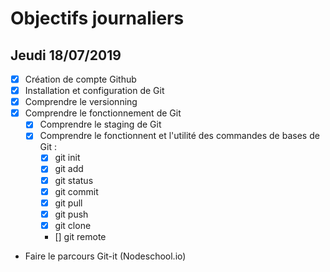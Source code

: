 # Objectifs journaliers

## Jeudi 18/07/2019


* [x] Création de compte Github
* [x] Installation et configuration de Git
* [x] Comprendre le versionning
* [x] Comprendre le fonctionnement de Git
  * [x] Comprendre le staging de Git
  * [x] Comprendre le fonctionnent et l'utilité des commandes de bases de Git :
    * [x] git init
    * [x] git add
    * [x] git status
    * [x] git commit
    * [x] git pull
    * [x] git push
    * [x] git clone
    * [] git remote
* Faire le parcours Git-it (Nodeschool.io)

